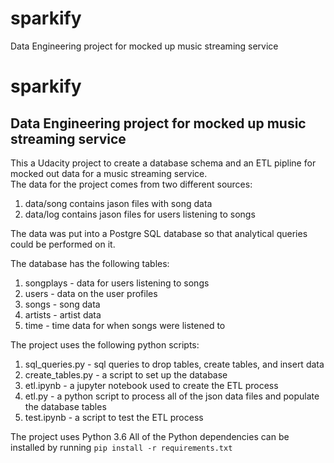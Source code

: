# sparkify
Data Engineering project for mocked up music streaming service

# sparkify
## Data Engineering project for mocked up music streaming service

This a Udacity project to create a database schema and an ETL pipline for mocked out data for a music streaming service.  
The data for the project comes from two different sources:
1) data/song contains jason files with song data
2) data/log contains jason files for users listening to songs

The data was put into a Postgre SQL database so that analytical queries could be performed on it.

The database has the following tables:
1) songplays - data for users listening to songs
2) users - data on the user profiles
3) songs - song data
3) artists - artist data
4) time - time data for when songs were listened to

The project uses the following python scripts:
1) sql_queries.py - sql queries to drop tables, create  tables, and insert data
2) create_tables.py - a script to set up the database
3) etl.ipynb - a jupyter notebook used to create the ETL process
4) etl.py - a python script to process all of the json data files and populate the database tables
5) test.ipynb - a script to test the ETL process


The project uses Python 3.6
All of the Python dependencies can be installed by running
```pip install -r requirements.txt```





